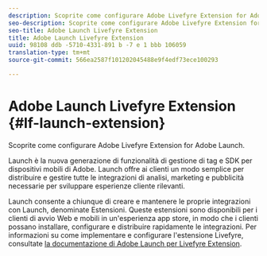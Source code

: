 ```yaml
---
description: Scoprite come configurare Adobe Livefyre Extension for Adobe Launch.
seo-description: Scoprite come configurare Adobe Livefyre Extension for Adobe Launch.
seo-title: Adobe Launch Livefyre Extension
title: Adobe Launch Livefyre Extension
uuid: 98108 ddb -5710-4331-891 b -7 e 1 bbb 106059
translation-type: tm+mt
source-git-commit: 566ea2587f101202045488e9f4edf73ece100293

---
```


# Adobe Launch Livefyre Extension {#lf-launch-extension}

Scoprite come configurare Adobe Livefyre Extension for Adobe Launch.

Launch è la nuova generazione di funzionalità di gestione di tag e SDK per dispositivi mobili di Adobe. Launch offre ai clienti un modo semplice per distribuire e gestire tutte le integrazioni di analisi, marketing e pubblicità necessarie per sviluppare esperienze cliente rilevanti.

Launch consente a chiunque di creare e mantenere le proprie integrazioni con Launch, denominate Estensioni. Queste estensioni sono disponibili per i clienti di avvio Web e mobili in un'esperienza app store, in modo che i clienti possano installare, configurare e distribuire rapidamente le integrazioni. Per informazioni su come implementare e configurare l'estensione Livefyre, consultate [la documentazione di Adobe Launch per Livefyre Extension](https://docs.adobelaunch.com/extension-reference/web/adobe-livefyre-extension).